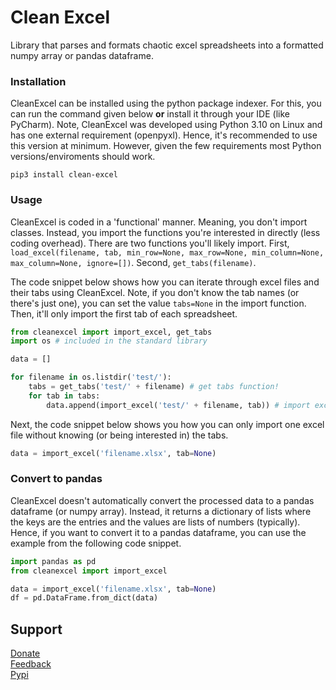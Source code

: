 # Clean Excel
Library that parses and formats chaotic excel spreadsheets into a formatted numpy array or pandas dataframe.

### Installation
CleanExcel can be installed using the python package indexer. For this, you can run the command given below **or** install it through your IDE (like PyCharm). Note, CleanExcel was developed using Python 3.10 on Linux and has one external requirement (openpyxl). Hence, it's recommended to use this version at minimum. However, given the few requirements most Python versions/enviroments should work. 
```
pip3 install clean-excel
```

### Usage
CleanExcel is coded in a 'functional' manner. Meaning, you don't import classes. Instead, you import the functions you're interested in directly (less coding overhead). There are two functions you'll likely import. First, `load_excel(filename, tab, min_row=None, max_row=None, min_column=None, max_column=None, ignore=[])`. Second, `get_tabs(filename)`.  

The code snippet below shows how you can iterate through excel files and their tabs using CleanExcel. Note, if you don't know the tab names (or there's just one), you can set the value `tabs=None` in the import function. Then, it'll only import the first tab of each spreadsheet.

```Python
from cleanexcel import import_excel, get_tabs
import os # included in the standard library

data = []

for filename in os.listdir('test/'):
    tabs = get_tabs('test/' + filename) # get tabs function!
    for tab in tabs:
        data.append(import_excel('test/' + filename, tab)) # import excel function!
```

Next, the code snippet below shows you how you can only import one excel file without knowing (or being interested in) the tabs.

```Python
data = import_excel('filename.xlsx', tab=None)
```

### Convert to pandas 
CleanExcel doesn't automatically convert the processed data to a pandas dataframe (or numpy array). Instead, it returns a dictionary of lists where the keys are the entries and the values are lists of numbers (typically). Hence, if you want to convert it to a pandas dataframe, you can use the example from the following code snippet.

```Python
import pandas as pd
from cleanexcel import import_excel

data = import_excel('filename.xlsx', tab=None)
df = pd.DataFrame.from_dict(data)
```

## Support
[Donate](https://paypal.me/timokats)  
[Feedback](mailto:tpakats@gmail.com)  
[Pypi](https://pypi.org/project/clean-excel/)


